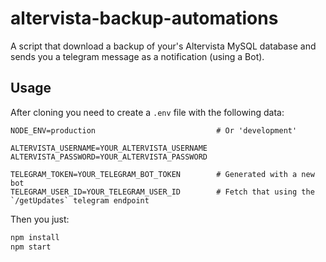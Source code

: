 # altervista-backup-automations

A script that download a backup of your's Altervista MySQL database and sends you a telegram message as a notification (using a Bot).

## Usage

After cloning you need to create a `.env` file with the following data:

```
NODE_ENV=production                           # Or 'development'

ALTERVISTA_USERNAME=YOUR_ALTERVISTA_USERNAME
ALTERVISTA_PASSWORD=YOUR_ALTERVISTA_PASSWORD 

TELEGRAM_TOKEN=YOUR_TELEGRAM_BOT_TOKEN        # Generated with a new bot
TELEGRAM_USER_ID=YOUR_TELEGRAM_USER_ID        # Fetch that using the `/getUpdates` telegram endpoint
```
Then you just:

```bash
npm install
npm start
```
